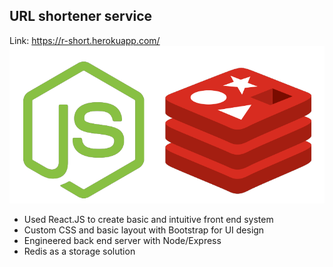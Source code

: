 ## URL shortener service

Link: https://r-short.herokuapp.com/
![url-shortie](./logo.png)

- Used React.JS to create basic and intuitive front end system
- Custom CSS and basic layout with Bootstrap for UI design
- Engineered back end server with Node/Express
- Redis as a storage solution
